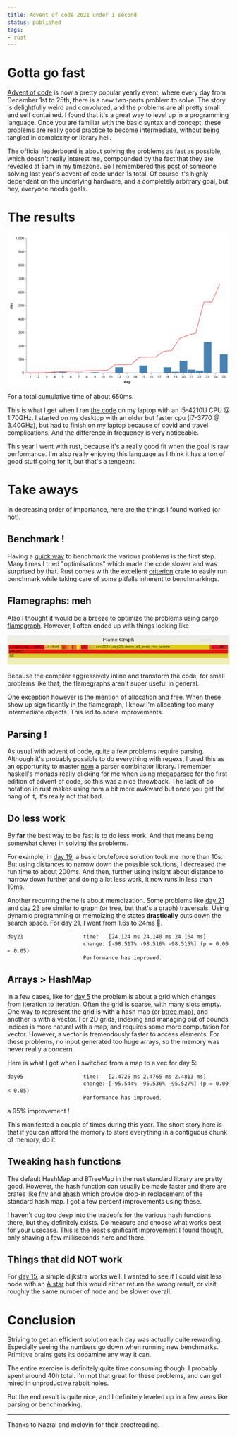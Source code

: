```yaml
---
title: Advent of code 2021 under 1 second
status: published
tags:
- rust
---
```



# Gotta go fast

[Advent of code](https://adventofcode.com/) is now a pretty popular yearly event, where every day from December 1st to 25th, there is a new two-parts problem to solve. The story is delightfully weird and convoluted, and the problems are all pretty small and self contained. I found that it's a great way to level up in a programming language. Once you are familiar with the basic syntax and concept, these problems are really good practice to become intermediate, without being tangled in complexity or library hell.

The official leaderboard is about solving the problems as fast as possible, which doesn't really interest me, compounded by the fact that they are revealed at 5am in my timezone. So I remembered [this post](https://timvisee.com/blog/solving-aoc-2020-in-under-a-second/) of someone solving last year's advent of code under 1s total. Of course it's highly dependent on the underlying hardware, and a completely arbitrary goal, but hey, everyone needs goals.


# The results

![The total running time over the days](/static/2022-01-12-advent-of-code-2021-1s/timings.svg)

For a total cumulative time of about 650ms.

This is what I get when I ran [the code](https://github.com/geekingfrog/aoc2021/) on my laptop with an i5-4210U CPU @ 1.70GHz. I started on my desktop with an older but faster cpu (i7-3770 @ 3.40GHz), but had to finish on my laptop because of covid and travel complications. And the difference in frequency is very noticeable.

This year I went with rust, because it's a really good fit when the goal is raw performance. I'm also really enjoying this language as I think it has a ton of good stuff going for it, but that's a tengeant.


# Take aways

In decreasing order of importance, here are the things I found worked (or not).

## Benchmark !

Having a [quick way](https://github.com/geekingfrog/aoc2021/blob/master/benches/all.rs) to benchmark the various problems is the first step. Many times I tried "optimisations" which made the code slower and was surprised by that. Rust comes with the excellent [criterion](https://bheisler.github.io/criterion.rs/criterion/index.html) crate to easily run benchmark while taking care of some pitfalls inherent to benchmarkings.


## Flamegraphs: meh

Also I thought it would be a breeze to optimize the problems using [cargo flamegraph](https://github.com/flamegraph-rs/flamegraph). However, I often ended up with things looking like

![day 23 flamegraph](/static/2022-01-12-advent-of-code-2021-1s/flamegraph-day23.png)

Because the compiler aggressively inline and transform the code, for small problems like that, the flamegraphs aren't super useful in general.

One exception however is the mention of allocation and free. When these show up significantly in the flamegraph, I know I'm allocating too many intermediate objects. This led to some improvements.

## Parsing !
As usual with advent of code, quite a few problems require parsing. Although it's probably possible to do everything with regexs, I used this as an opportunity to master [nom](https://docs.rs/nom/latest/nom/) a parser combinator library. I remember haskell's monads really clicking for me when using [megaparsec](https://hackage.haskell.org/package/megaparsec) for the first edition of advent of code, so this was a nice throwback. The lack of do notation in rust makes using nom a bit more awkward but once you get the hang of it, it's really not that bad.


## Do less work
By **far** the best way to be fast is to do less work. And that means being somewhat clever in solving the problems.

For example, in [day 19](https://adventofcode.com/2021/day/19), a basic bruteforce solution took me more than 10s. But using distances to narrow down the possible solutions, I decreased the run time to about 200ms. And then, further using insight about distance to narrow down further and doing a lot less work, it now runs in less than 10ms.

Another recurring theme is about memoization. Some problems like [day 21](https://adventofcode.com/2021/day/21) and [day 23](https://adventofcode.com/2021/day/23) are similar to graph (or tree, but that's a graph) traversals. Using dynamic programming or memoizing the states **drastically** cuts down the search space. For day 21, I went from 1.6s to 24ms 🤯.

```
day21                   time:   [24.124 ms 24.140 ms 24.164 ms]
                        change: [-98.517% -98.516% -98.515%] (p = 0.00 < 0.05)
                        Performance has improved.
```


## Arrays > HashMap

In a few cases, like for [day 5](https://adventofcode.com/2021/day/5) the problem is about a grid which changes from iteration to iteration. Often the grid is sparse, with many slots empty. One way to represent the grid is with a hash map (or [btree map](https://doc.rust-lang.org/std/collections/struct.BTreeMap.html)), and another is with a vector. For 2D grids, indexing and managing out of bounds indices is more natural with a map, and requires some more computation for vector. However, a vector is tremendously faster to access elements. For these problems, no input generated too huge arrays, so the memory was never really a concern.

Here is what I got when I switched from a map to a vec for day 5:

```
day05                   time:   [2.4725 ms 2.4765 ms 2.4813 ms]
                        change: [-95.544% -95.536% -95.527%] (p = 0.00 < 0.05)
                        Performance has improved.
```
a 95% improvement !

This manifested a couple of times during this year. The short story here is that if you can afford the memory to store everything in a contiguous chunk of memory, do it.


## Tweaking hash functions

The default HashMap and BTreeMap in the rust standard library are pretty good. However, the hash function can usually be made faster and there are crates like [fnv](https://lib.rs/crates/fnv) and [ahash](https://lib.rs/crates/ahash) which provide drop-in replacement of the standard hash map. I got a few percent improvements using these.

I haven't dug too deep into the tradeofs for the various hash functions there, but they definitely exists. Do measure and choose what works best for your usecase. This is the least significant improvement I found though, only shaving a few milliseconds here and there.

## Things that did NOT work

For [day 15](https://adventofcode.com/2021/day/15), a simple dijkstra works well. I wanted to see if I could visit less node with an [A star](https://en.wikipedia.org/wiki/A*_search_algorithm) but this would either return the wrong result, or visit roughly the same number of node and be slower overall.


# Conclusion

Striving to get an efficient solution each day was actually quite rewarding. Especially seeing the numbers go down when running new benchmarks. Primitive brains gets its dopamine any way it can.

The entire exercise is definitely quite time consuming though. I probably spent around 40h total. I'm not that great for these problems, and can get mired in unproductive rabbit holes.

But the end result is quite nice, and I definitely leveled up in a few areas like parsing or benchmarking.


---

Thanks to Nazral and mclovin for their proofreading.

